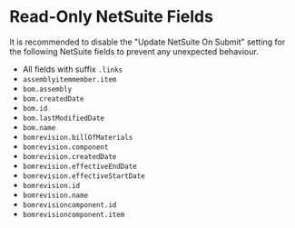 # Read-Only NetSuite Fields

It is recommended to disable the "Update NetSuite On Submit" setting for the following NetSuite fields to prevent any unexpected behaviour.

* &#x20;All fields with suffix `.links`
* `assemblyitemmember.item`
* `bom.assembly`
* `bom.createdDate`
* `bom.id`&#x20;
* `bom.lastModifiedDate`
* `bom.name`
* `bomrevision.billOfMaterials`
* `bomrevision.component`
* `bomrevision.createdDate`&#x20;
* `bomrevision.effectiveEndDate`
* `bomrevision.effectiveStartDate`
* `bomrevision.id`&#x20;
* `bomrevision.name`
* `bomrevisioncomponent.id`
* `bomrevisioncomponent.item`
